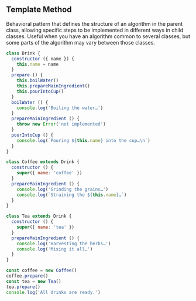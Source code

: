 ## Template Method
Behavioral pattern that defines the structure of an algorithm in the parent class, allowing specific steps to be implemented in different ways in child classes. Useful when you have an algorithm common to several classes, but some parts of the algorithm may vary between those classes.
```js
class Drink {
  constructor ({ name }) {
    this.name = name
  }
  prepare () {
    this.boilWater()
    this.prepareMainIngredient()
    this.pourIntoCup()
  }
  boilWater () {
    console.log('Boiling the water…')
  }
  prepareMainIngredient () {
    throw new Error('not implemented')
  }
  pourIntoCup () {
    console.log(`Pouring ${this.name} into the cup…\n`)
  }
}

class Coffee extends Drink {
  constructor () {
    super({ name: 'coffee' })
  }
  prepareMainIngredient () {
    console.log('Grinding the grains…')
    console.log(`Straining the ${this.name}…`)
  }
}

class Tea extends Drink {
  constructor () {
    super({ name: 'tea' })
  }
  prepareMainIngredient () {
    console.log('Harvesting the herbs…')
    console.log('Mixing it all…')
  }
}

const coffee = new Coffee()
coffee.prepare()
const tea = new Tea()
tea.prepare()
console.log('All drinks are ready.')
```